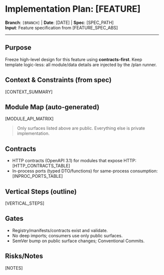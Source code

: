 # Implementation Plan: [FEATURE]

**Branch**: `[BRANCH]` | **Date**: [DATE] | **Spec**: [SPEC_PATH]  
**Input**: Feature specification from [FEATURE_SPEC_ABS]

---

## Purpose
Freeze high-level design for this feature using **contracts-first**. Keep template logic-less: all module/data details are injected by the /plan runner.

## Context & Constraints (from spec)
[CONTEXT_SUMMARY]

## Module Map (auto-generated)
[MODULE_API_MATRIX]

> Only surfaces listed above are public. Everything else is private implementation.

## Contracts
- HTTP contracts (OpenAPI 3.1) for modules that expose HTTP:  
[HTTP_CONTRACTS_TABLE]
- In-process ports (typed DTO/functions) for same-process consumption:  
[INPROC_PORTS_TABLE]

## Vertical Steps (outline)
[VERTICAL_STEPS]

## Gates
- Registry/manifests/contracts exist and validate.
- No deep imports; consumers use only public surfaces.
- SemVer bump on public surface changes; Conventional Commits.

## Risks/Notes
[NOTES]
